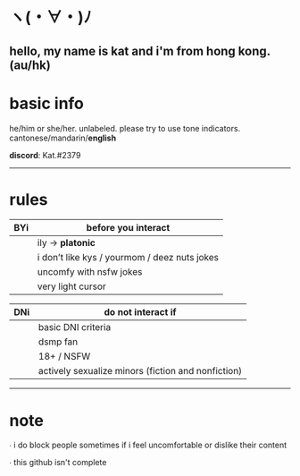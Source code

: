 # ヽ(・∀・)ﾉ	

hello, my name is **kat** and i'm from hong kong. (au/hk)
-----------------------------------------------------------


# basic info 

he/him or she/her. unlabeled. please try to use tone indicators. cantonese/mandarin/**english** 


**discord**: Kat.#2379

----------------------------------


# rules 


| **BYi** | **before you interact** |
| --- | ------------------- |
|     | ily → **platonic** |
|     | i don’t like kys / yourmom / deez nuts jokes |
|     | uncomfy with nsfw jokes |
|     | very light cursor |


| **DNi** | **do not interact if** |
| --- | ------------------ |
|     | basic DNI criteria |
|     | dsmp fan |
|     | 18+ / NSFW |
|     | actively sexualize minors (fiction and nonfiction) |


----------------------------------


# note

∙ i do block people sometimes if i feel uncomfortable or dislike their content

∙ this github isn't complete
